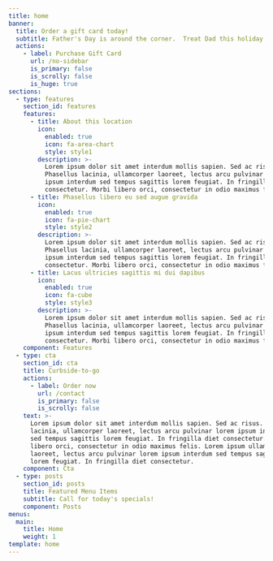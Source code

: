 ```yaml
---
title: home
banner:
  title: Order a gift card today!
  subtitle: Father's Day is around the corner.  Treat Dad this holiday.
  actions:
    - label: Purchase Gift Card
      url: /no-sidebar
      is_primary: false
      is_scrolly: false
      is_huge: true
sections:
  - type: features
    section_id: features
    features:
      - title: About this location
        icon:
          enabled: true
          icon: fa-area-chart
          style: style1
        description: >-
          Lorem ipsum dolor sit amet interdum mollis sapien. Sed ac risus.
          Phasellus lacinia, ullamcorper laoreet, lectus arcu pulvinar lorem
          ipsum interdum sed tempus sagittis lorem feugiat. In fringilla diet
          consectetur. Morbi libero orci, consectetur in odio maximus felis.
      - title: Phasellus libero eu sed augue gravida
        icon:
          enabled: true
          icon: fa-pie-chart
          style: style2
        description: >-
          Lorem ipsum dolor sit amet interdum mollis sapien. Sed ac risus.
          Phasellus lacinia, ullamcorper laoreet, lectus arcu pulvinar lorem
          ipsum interdum sed tempus sagittis lorem feugiat. In fringilla diet
          consectetur. Morbi libero orci, consectetur in odio maximus felis.
      - title: Lacus ultricies sagittis mi dui dapibus
        icon:
          enabled: true
          icon: fa-cube
          style: style3
        description: >-
          Lorem ipsum dolor sit amet interdum mollis sapien. Sed ac risus.
          Phasellus lacinia, ullamcorper laoreet, lectus arcu pulvinar lorem
          ipsum interdum sed tempus sagittis lorem feugiat. In fringilla diet
          consectetur. Morbi libero orci, consectetur in odio maximus felis.
    component: Features
  - type: cta
    section_id: cta
    title: Curbside-to-go
    actions:
      - label: Order now
        url: /contact
        is_primary: false
        is_scrolly: false
    text: >-
      Lorem ipsum dolor sit amet interdum mollis sapien. Sed ac risus. Phasellus
      lacinia, ullamcorper laoreet, lectus arcu pulvinar lorem ipsum interdum
      sed tempus sagittis lorem feugiat. In fringilla diet consectetur. Morbi
      libero orci, consectetur in odio maximus felis. Lorem ipsum ullamcorper
      laoreet, lectus arcu pulvinar lorem ipsum interdum sed tempus sagittis
      lorem feugiat. In fringilla diet consectetur.
    component: Cta
  - type: posts
    section_id: posts
    title: Featured Menu Items
    subtitle: Call for today's specials!
    component: Posts
menus:
  main:
    title: Home
    weight: 1
template: home
---
```

